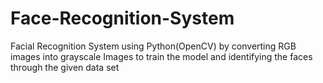 # Face-Recognition-System
Facial Recognition System using Python(OpenCV) by converting RGB images into grayscale Images to train the model and identifying the faces through the given data set
